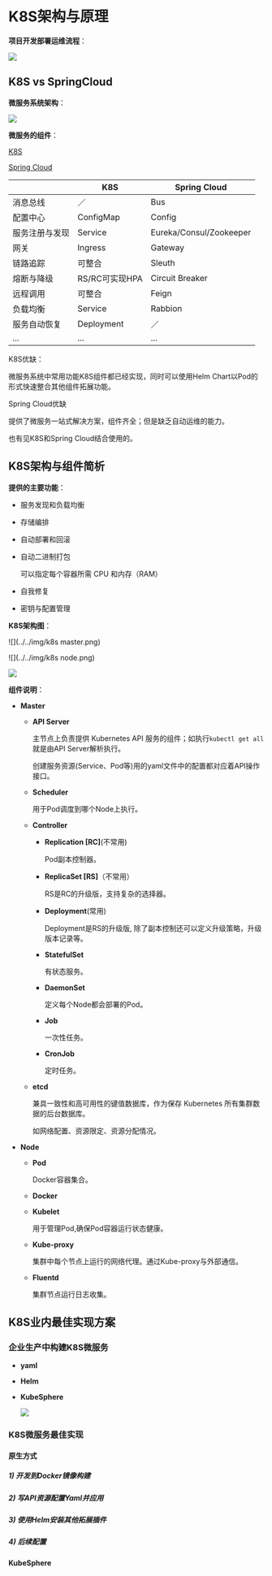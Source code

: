 # K8S架构与原理

**项目开发部署运维流程**：

![](../../img/项目从开发到部署执行的工具.png)



## K8S vs SpringCloud

**微服务系统架构**：

![](../../img/微服务架构.png)

**微服务的组件**：

[K8S](https://kubernetes.io/zh/docs/home/)

[Spring Cloud](https://spring.io/projects/spring-cloud)

|                | K8S            | Spring Cloud            |
| -------------- | -------------- | ----------------------- |
| 消息总线       | ／             | Bus                     |
| 配置中心       | ConfigMap      | Config                  |
| 服务注册与发现 | Service        | Eureka/Consul/Zookeeper |
| 网关           | Ingress        | Gateway                 |
| 链路追踪       | 可整合         | Sleuth                  |
| 熔断与降级     | RS/RC可实现HPA | Circuit Breaker         |
| 远程调用       | 可整合         | Feign                   |
| 负载均衡       | Service        | Rabbion                 |
| 服务自动恢复   | Deployment     | ／                      |
| ...            | ...            | ...                     |

K8S优缺：

微服务系统中常用功能K8S组件都已经实现，同时可以使用Helm Chart以Pod的形式快速整合其他组件拓展功能。

Spring Cloud优缺

提供了微服务一站式解决方案，组件齐全；但是缺乏自动运维的能力。

也有见K8S和Spring Cloud结合使用的。



## K8S架构与组件简析

**提供的主要功能**：

+ 服务发现和负载均衡

+ 存储编排

+ 自动部署和回滚

+ 自动二进制打包

  可以指定每个容器所需 CPU 和内存（RAM）

+ 自我修复

+ 密钥与配置管理

**K8S架构图**：

![](../../img/k8s master.png)

![](../../img/k8s node.png)

![](../../img/k8s架构图.png)

**组件说明**：

+ **Master**

  + **API Server**

    主节点上负责提供 Kubernetes API 服务的组件；如执行`kubectl get all`就是由API Server解析执行。

    创建服务资源(Service、Pod等)用的yaml文件中的配置都对应着API操作接口。

  + **Scheduler**

    用于Pod调度到哪个Node上执行。

  + **Controller**

    + **Replication [RC]**(不常用)

      Pod副本控制器。

    + **ReplicaSet [RS]**（不常用）

      RS是RC的升级版，支持复杂的选择器。

    + **Deployment**(常用)

      Deployment是RS的升级版, 除了副本控制还可以定义升级策略，升级版本记录等。

    + **StatefulSet**

      有状态服务。

    + **DaemonSet**

      定义每个Node都会部署的Pod。

    + **Job**

      一次性任务。

    + **CronJob**

      定时任务。

  + **etcd**

    兼具一致性和高可用性的键值数据库，作为保存 Kubernetes 所有集群数据的后台数据库。

    如网络配置、资源限定、资源分配情况。

+ **Node**

  + **Pod**

    Docker容器集合。

  + **Docker**

  + **Kubelet**

    用于管理Pod,确保Pod容器运行状态健康。

  + **Kube-proxy**

    集群中每个节点上运行的网络代理。通过Kube-proxy与外部通信。

  + **Fluentd**

    集群节点运行日志收集。



## K8S业内最佳实现方案

### 企业生产中构建K8S微服务

+ **yaml**

+ **Helm**

+ **KubeSphere**

  ![](../../img/KubeSphere功能架构.svg)

### K8S微服务最佳实现

#### 原生方式

##### 1) 开发到Docker镜像构建

##### 2) 写API资源配置Yaml并应用

##### 3) 使用Helm安装其他拓展插件

##### 4) 后续配置

#### KubeSphere



#### 
